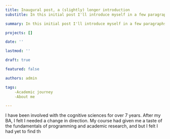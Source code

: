 ```yaml
---
title: Inaugural post, a (slightly) longer introduction
substitle: In this initial post I'll introduce myself in a few paragraphs, beyond the sketch in the biography section.

summary: In this initial post I'll introduce myself in a few paragraphs, beyond the sketch in the biography section.

projects: []

date: ''

lastmod: ''

draft: true

featured: false

authors: admin

tags: 
    -Academic journey
    -About me

---
```



I have been involved with the cognitive sciences for over 7 years. After my BA, I felt I needed a change in direction. My course had given me a taste of the fundamentals of programming and academic research, and  but I felt I had yet to find th 